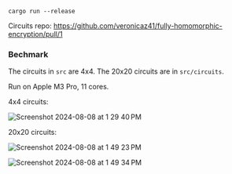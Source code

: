 ```
cargo run --release
```

Circuits repo: https://github.com/veronicaz41/fully-homomorphic-encryption/pull/1

### Bechmark
The circuits in `src` are 4x4. The 20x20 circuits are in `src/circuits`.

Run on Apple M3 Pro, 11 cores.

4x4 circuits:

![Screenshot 2024-08-08 at 1 29 40 PM](https://github.com/user-attachments/assets/fd035def-e146-4f96-bc09-a5c1d2478556)


20x20 circuits:

![Screenshot 2024-08-08 at 1 49 23 PM](https://github.com/user-attachments/assets/1a04955a-7b02-48d9-9322-24d133e8f7f6)

![Screenshot 2024-08-08 at 1 49 34 PM](https://github.com/user-attachments/assets/7d945fae-d51c-4b0f-ab9c-41c92e9ee555)

